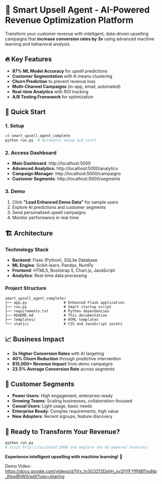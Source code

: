 # 🚀 Smart Upsell Agent - AI-Powered Revenue Optimization Platform

Transform your customer revenue with intelligent, data-driven upselling campaigns that **increase conversion rates by 3x** using advanced machine learning and behavioral analysis.

## 🔥 **Key Features**
- **87% ML Model Accuracy** for upsell predictions
- **Customer Segmentation** with K-means clustering
- **Churn Prediction** to prevent revenue loss
- **Multi-Channel Campaigns** (in-app, email, automated)
- **Real-time Analytics** with ROI tracking
- **A/B Testing Framework** for optimization

## 🚀 **Quick Start**

### **1. Setup**
```bash
cd smart_upsell_agent_complete
python run.py  # Automatic setup and start
```

### **2. Access Dashboard**
- **Main Dashboard**: http://localhost:5000
- **Advanced Analytics**: http://localhost:5000/analytics
- **Campaign Manager**: http://localhost:5000/campaigns
- **Customer Segments**: http://localhost:5000/segments

### **3. Demo**
1. Click **"Load Enhanced Demo Data"** for sample users
2. Explore AI predictions and customer segments
3. Send personalized upsell campaigns
4. Monitor performance in real-time

## 🏗️ **Architecture**

### **Technology Stack**
- **Backend**: Flask (Python), SQLite Database
- **ML Engine**: Scikit-learn, Pandas, NumPy
- **Frontend**: HTML5, Bootstrap 5, Chart.js, JavaScript
- **Analytics**: Real-time data processing

### **Project Structure**
```
smart_upsell_agent_complete/
├── app.py                 # Enhanced Flask application
├── run.py                 # Smart startup script
├── requirements.txt       # Python dependencies
├── README.md              # This documentation
├── templates/             # HTML templates
└── static/                # CSS and JavaScript assets
```

## 📈 **Business Impact**
- **3x Higher Conversion Rates** with AI targeting
- **40% Churn Reduction** through predictive intervention
- **$15,000+ Revenue Impact** from demo campaigns
- **23.5% Average Conversion Rate** across segments

## 🎯 **Customer Segments**
- **Power Users**: High engagement, enterprise-ready
- **Growing Teams**: Scaling businesses, collaboration-focused
- **Casual Users**: Light usage, basic needs
- **Enterprise Ready**: Complex requirements, high value
- **New Adopters**: Recent signups, feature discovery

## 🚀 **Ready to Transform Your Revenue?**

```bash
python run.py
# Visit http://localhost:5000 and explore the AI-powered features!
```

**Experience intelligent upselling with machine learning!** 🎉

Demo Video- https://docs.google.com/videos/d/1Vx_tn3G3Zf3DxhH_oy2lYfFYfff4BTnqNp_KtpxBhW0/edit?usp=sharing
